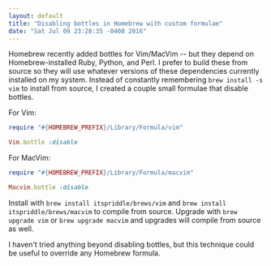 ```yaml
---
layout: default
title: "Disabling bottles in Homebrew with custom formulae"
date: "Sat Jul 09 23:28:35 -0400 2016"
---
```


Homebrew recently added bottles for Vim/MacVim -- but they depend on
Homebrew-installed Ruby, Python, and Perl. I prefer to build these from source
so they will use whatever versions of these dependencies currently installed
on my system. Instead of constantly remembering `brew install -s vim` to
install from source, I created a couple small formulae that disable bottles.

For Vim:

```ruby
require "#{HOMEBREW_PREFIX}/Library/Formula/vim"

Vim.bottle :disable
```

For MacVim:

```ruby
require "#{HOMEBREW_PREFIX}/Library/Formula/macvim"

Macvim.bottle :disable
```

Install with `brew install itspriddle/brews/vim` and `brew install
itspriddle/brews/macvim` to compile from source. Upgrade with `brew upgrade
vim` or `brew upgrade macvim` and upgrades will compile from source as well.

I haven't tried anything beyond disabling bottles, but this technique could be
useful to override any Homebrew formula.
